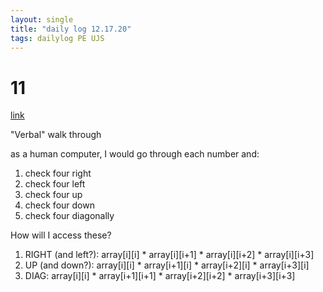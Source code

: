 ```yaml
---
layout: single
title: "daily log 12.17.20"
tags: dailylog PE UJS
--- 
```


# 11 

[link](https://projecteuler.net/problem=11)

"Verbal" walk through 

as a human computer, I would go through each number and:
1. check four right
2. check four left
3. check four up
4. check four down
5. check four diagonally 

How will I access these?
1. RIGHT (and left?): array[i][i] * array[i][i+1] * array[i][i+2] * array[i][i+3] 
2. UP (and down?): array[i][i] * array[i+1][i] * array[i+2][i] * array[i+3][i]
3. DIAG: array[i][i] * array[i+1][i+1] * array[i+2][i+2] * array[i+3][i+3]
